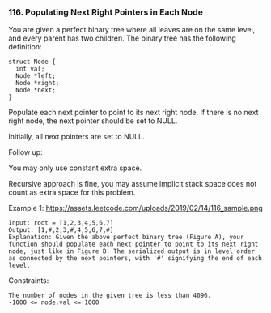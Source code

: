 ### 116. Populating Next Right Pointers in Each Node

You are given a perfect binary tree where all leaves are on the same level, and every parent has two children. The binary tree has the following definition:

    struct Node {
      int val;
      Node *left;
      Node *right;
      Node *next;
    }
Populate each next pointer to point to its next right node. If there is no next right node, the next pointer should be set to NULL.

Initially, all next pointers are set to NULL.

 

Follow up:

You may only use constant extra space.

Recursive approach is fine, you may assume implicit stack space does not count as extra space for this problem.
 

Example 1:
    https://assets.leetcode.com/uploads/2019/02/14/116_sample.png


    Input: root = [1,2,3,4,5,6,7]
    Output: [1,#,2,3,#,4,5,6,7,#]
    Explanation: Given the above perfect binary tree (Figure A), your function should populate each next pointer to point to its next right node, just like in Figure B. The serialized output is in level order as connected by the next pointers, with '#' signifying the end of each level.
     

Constraints:

    The number of nodes in the given tree is less than 4096.
    -1000 <= node.val <= 1000